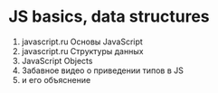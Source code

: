 # JS basics, data structures
1. javascript.ru Основы JavaScript
2. javascript.ru Структуры данных
3. JavaScript Objects
4. Забавное видео о приведении типов в JS 
5. и его объяснение

